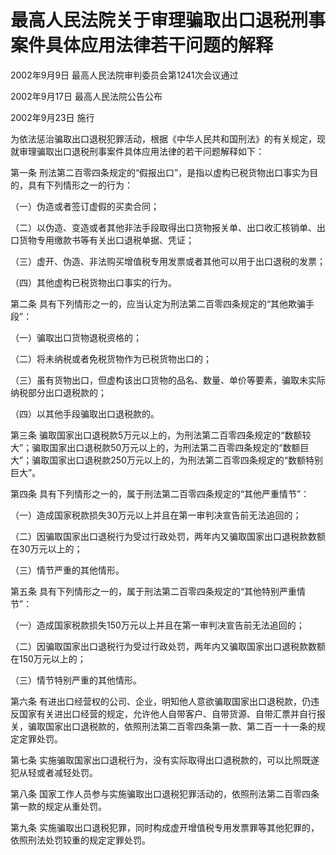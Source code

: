 # 最高人民法院关于审理骗取出口退税刑事案件具体应用法律若干问题的解释

2002年9月9日 最高人民法院审判委员会第1241次会议通过

2002年9月17日 最高人民法院公告公布

2002年9月23日 施行



为依法惩治骗取出口退税犯罪活动，根据《中华人民共和国刑法》的有关规定，现就审理骗取出口退税刑事案件具体应用法律的若干问题解释如下：

第一条 刑法第二百零四条规定的“假报出口”，是指以虚构已税货物出口事实为目的，具有下列情形之一的行为：

（一）伪造或者签订虚假的买卖合同；

（二）以伪造、变造或者其他非法手段取得出口货物报关单、出口收汇核销单、出口货物专用缴款书等有关出口退税单据、凭证；

（三）虚开、伪造、非法购买增值税专用发票或者其他可以用于出口退税的发票；

（四）其他虚构已税货物出口事实的行为。

第二条 具有下列情形之一的，应当认定为刑法第二百零四条规定的“其他欺骗手段”：

（一）骗取出口货物退税资格的；

（二）将未纳税或者免税货物作为已税货物出口的；

（三）虽有货物出口，但虚构该出口货物的品名、数量、单价等要素，骗取未实际纳税部分出口退税款的；

（四）以其他手段骗取出口退税款的。

第三条 骗取国家出口退税款5万元以上的，为刑法第二百零四条规定的“数额较大”；骗取国家出口退税款50万元以上的，为刑法第二百零四条规定的“数额巨大”；骗取国家出口退税款250万元以上的，为刑法第二百零四条规定的“数额特别巨大”。

第四条 具有下列情形之一的，属于刑法第二百零四条规定的“其他严重情节”：

（一）造成国家税款损失30万元以上并且在第一审判决宣告前无法追回的；

（二）因骗取国家出口退税行为受过行政处罚，两年内又骗取国家出口退税款数额在30万元以上的；

（三）情节严重的其他情形。

第五条 具有下列情形之一的，属于刑法第二百零四条规定的“其他特别严重情节”：

（一）造成国家税款损失150万元以上并且在第一审判决宣告前无法追回的；

（二）因骗取国家出口退税行为受过行政处罚，两年内又骗取国家出口退税款数额在150万元以上的；

（三）情节特别严重的其他情形。

第六条 有进出口经营权的公司、企业，明知他人意欲骗取国家出口退税款，仍违反国家有关进出口经营的规定，允许他人自带客户、自带货源、自带汇票并自行报关，骗取国家出口退税款的，依照刑法第二百零四条第一款、第二百一十一条的规定定罪处罚。

第七条 实施骗取国家出口退税行为，没有实际取得出口退税款的，可以比照既遂犯从轻或者减轻处罚。

第八条 国家工作人员参与实施骗取出口退税犯罪活动的，依照刑法第二百零四条第一款的规定从重处罚。

第九条 实施骗取出口退税犯罪，同时构成虚开增值税专用发票罪等其他犯罪的，依照刑法处罚较重的规定定罪处罚。